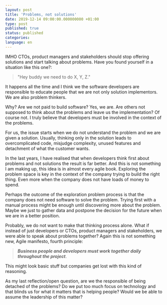 ```yaml
---
layout: post
title: 'Problems, not solutions'
date: 2019-12-14 09:00:00.000000000 +01:00
type: post
published: true 
status: published
categories:
language: en
---
```


IMHO CTOs, product managers and stakeholders should stop offering solutions and start talking about problems. Have you found yourself in a situation like this one?:
> "Hey buddy we need to do X, Y, Z."

It happens all the time and I think we the software developers are responsible to educate people that we are not only solution implementors. We are also problem thinkers.

Why? Are we not paid to build software? Yes, we are. 
Are others not supposed to think about the problems and leave us the implementation? Of course not. I truly believe that developers must be involved in the context of the problems.

For us, the issue starts when we do not understand the problem and we are given a solution. Usually, thinking only in the solution leads to overcomplicated code, misjudge complexity, unused features and detachment of what the customer wants.

In the last years, I have realised that when developers think first about problems and not solutions the result is far better. And this is not something I am making up, this idea is in almost every agile book. Exploring the problem space is key in the context of the company trying to build the right thing. Even more when the company does not have loads of money to spend.

Perhaps the outcome of the exploration problem process is that the company does not need software to solve the problem. Trying first with a manual process might be enough until discovering more about the problem. Maybe we just to gather data and postpone the decision for the future when we are in a better position.

Probably, we do not want to make that thinking process alone. What if instead of just developers or CTOs, product managers and stakeholders, we were able to speak about problems together? Again this is not something new, Agile manifesto, fourth principle:

> ***Business people and developers must work together daily throughout the project***. 

This might look basic stuff but companies get lost with this kind of reasoning.

As my last reflection/open question, are we the responsible of being detached of the problems? Do we put too much focus on technology and that blinds us for what it matters that is helping people? Would we be able to assume the leadership of this matter?